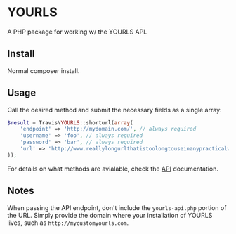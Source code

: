 # YOURLS

A PHP package for working w/ the YOURLS API.

## Install

Normal composer install.

## Usage

Call the desired method and submit the necessary fields as a single array:

```php
$result = Travis\YOURLS::shorturl(array(
    'endpoint' => 'http://mydomain.com/', // always required
    'username' => 'foo', // always required
    'password' => 'bar', // always required
    'url' => 'http://www.reallylongurlthatistoolongtouseinanypracticalway.com',
));
```

For details on what methods are avialable, check the [API](http://yourls.org/#API) documentation.

## Notes

When passing the API endpoint, don't include the ``yourls-api.php`` portion of the URL.  Simply provide the domain where your installation of YOURLS lives, such as ``http://mycustomyourls.com``.